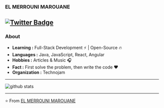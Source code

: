 ### EL MERROUNI MAROUANE
[![Twitter Badge](https://img.shields.io/twitter/url?label=EL%20MERROUNI%20MAROUANE&style=social&url=https%3A%2F%2Fshields.io)](https://twitter.com/marunix1) 
---------------------------------------------------------------------------------------------------------------------------------------------------------------------------------
### About

-  **Learning :** Full-Stack Development :zap: | Open-Source :fire:	
-  **Languages :** Java, JavaScript, React, Angular
-  **Hobbies :** Articles & Music :headphones:
-  **Fact :** First solve the problem, then write the code :heart: 
-  **Organization :** Technojam

---------------------------------------------------------------------------------------------------------------------------------------------------------------------------------

![github stats](https://github-readme-stats.vercel.app/api?username=marouaneunix&show_icons=true)

---------------------------------------------------------------------------------------------------------------------------------------------------------------------------------


⭐️ From [EL MERROUNI MAROUANE](https://github.com/Isha2103)

